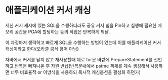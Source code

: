 # 애플리케이션 커서 캐싱

세션 커서 캐시에 있는 SQL을 수행하더라도 공유 커서 힙을 Pin하고 실행에 필요한 메모리 공간을 PGA에 할당하는 등의 작업은 반복하게 되낟.

이 과정마저 생략하고 빠르게 SQL을 수행하는 방법이 있는데 이를 애플리케이션 커서 캐싱이라고 한다(오라클 공식 용어 아님)

자바에서 커서를 닫지 않고 재사용할때 예로 for문 바깥에 PrepareStatement를 선언하고 반복문 빠져나온 후 자원 반납(반복문내에서 pstme 객체를 계속 생성해서 사용하면 너무 비효율적 or 이방식을 사용하되 묵시적 캐싱옵션을 활성화 하던가)
